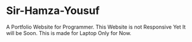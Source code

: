# Sir-Hamza-Yousuf
 A Portfolio Website for Programmer. This Website is not Responsive Yet It will be Soon. This is made for Laptop Only for Now.
